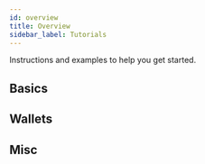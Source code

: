 ```yaml
---
id: overview
title: Overview
sidebar_label: Tutorials
---
```


Instructions and examples to help you get started.

## Basics

<CardsWrapper>
  <SimpleCard
    icon="img/github.svg"
    iconDark="img/github-dark.svg"
    title="My First Transaction"
    to="/docs/tutorials/my-first-transaction"
  />
  <SimpleCard
    icon="img/github.svg"
    iconDark="img/github-dark.svg"
    title="My First Client"
    to="/docs/tutorials/my-first-client"
  />
</CardsWrapper>

## Wallets

<CardsWrapper>
  <SimpleCard
    icon="img/github.svg"
    iconDark="img/github-dark.svg"
    title="Demo Wallet"
    to="/docs/tutorials/public-demo-wallet"
  />
  <SimpleCard
    icon="img/github.svg"
    iconDark="img/github-dark.svg"
    title="Local Web Wallet"
    to="/docs/tutorials/try-local-web-wallet"
  />
  <SimpleCard
    icon="img/github.svg"
    iconDark="img/github-dark.svg"
    title="Local Mobile Wallet"
    to="/docs/tutorials/try-local-mobile-wallet"
  />
</CardsWrapper>

## Misc

<CardsWrapper>
  <SimpleCard
    icon="img/github.svg"
    iconDark="img/github-dark.svg"
    title="Local Merchant Services"
    to="/docs/merchant/try-local-merchant"
  />
</CardsWrapper>
